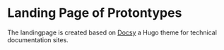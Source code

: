 # Landing Page of Protontypes

The landingpage is created based on [Docsy](https://github.com/google/docsy) a Hugo theme for technical documentation sites.       
